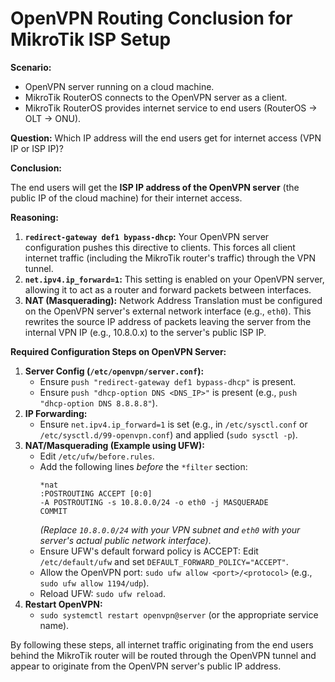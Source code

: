 # OpenVPN Routing Conclusion for MikroTik ISP Setup

**Scenario:**
- OpenVPN server running on a cloud machine.
- MikroTik RouterOS connects to the OpenVPN server as a client.
- MikroTik RouterOS provides internet service to end users (RouterOS -> OLT -> ONU).

**Question:** Which IP address will the end users get for internet access (VPN IP or ISP IP)?

**Conclusion:**

The end users will get the **ISP IP address of the OpenVPN server** (the public IP of the cloud machine) for their internet access.

**Reasoning:**

1.  **`redirect-gateway def1 bypass-dhcp`:** Your OpenVPN server configuration pushes this directive to clients. This forces all client internet traffic (including the MikroTik router's traffic) through the VPN tunnel.
2.  **`net.ipv4.ip_forward=1`:** This setting is enabled on your OpenVPN server, allowing it to act as a router and forward packets between interfaces.
3.  **NAT (Masquerading):** Network Address Translation must be configured on the OpenVPN server's external network interface (e.g., `eth0`). This rewrites the source IP address of packets leaving the server from the internal VPN IP (e.g., 10.8.0.x) to the server's public ISP IP.

**Required Configuration Steps on OpenVPN Server:**

1.  **Server Config (`/etc/openvpn/server.conf`):**
    *   Ensure `push "redirect-gateway def1 bypass-dhcp"` is present.
    *   Ensure `push "dhcp-option DNS <DNS_IP>"` is present (e.g., `push "dhcp-option DNS 8.8.8.8"`).
2.  **IP Forwarding:**
    *   Ensure `net.ipv4.ip_forward=1` is set (e.g., in `/etc/sysctl.conf` or `/etc/sysctl.d/99-openvpn.conf`) and applied (`sudo sysctl -p`).
3.  **NAT/Masquerading (Example using UFW):**
    *   Edit `/etc/ufw/before.rules`.
    *   Add the following lines *before* the `*filter` section:
        ```
        *nat
        :POSTROUTING ACCEPT [0:0]
        -A POSTROUTING -s 10.8.0.0/24 -o eth0 -j MASQUERADE
        COMMIT
        ```
        *(Replace `10.8.0.0/24` with your VPN subnet and `eth0` with your server's actual public network interface)*.
    *   Ensure UFW's default forward policy is ACCEPT: Edit `/etc/default/ufw` and set `DEFAULT_FORWARD_POLICY="ACCEPT"`.
    *   Allow the OpenVPN port: `sudo ufw allow <port>/<protocol>` (e.g., `sudo ufw allow 1194/udp`).
    *   Reload UFW: `sudo ufw reload`.
4.  **Restart OpenVPN:**
    *   `sudo systemctl restart openvpn@server` (or the appropriate service name).

By following these steps, all internet traffic originating from the end users behind the MikroTik router will be routed through the OpenVPN tunnel and appear to originate from the OpenVPN server's public IP address.
